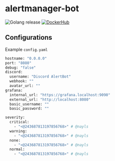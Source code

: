 # alertmanager-bot

![Golang release](https://github.com/Nayls/alertmanager-bot/workflows/Golang%20release/badge.svg?branch=master)
[![DockerHub](https://images.microbadger.com/badges/version/nayls/alertmanager-bot.svg)](https://hub.docker.com/repository/docker/nayls/alertmanager-bot)

## Configurations

Example `config.yaml`

```bash
hostname: "0.0.0.0"
port: "8080"
debug: "false"
discord:
  username: "Discord AlertBot"
  webhook: ""
  avatar_url: ""
grafana:
  internal_url: "https://grafana.localhost:9090"
  external_url: "http://localhost:8080"
  basic_username: ""
  basic_password: ""

severity:
  critical:
    - "<@243687813197856768>" # @nayls
  warning:
    - "<@243687813197856768>" # @nayls
  none:
    - "<@243687813197856768>" # @nayls
  normal:
    - "<@243687813197856768>" # @nayls
```

